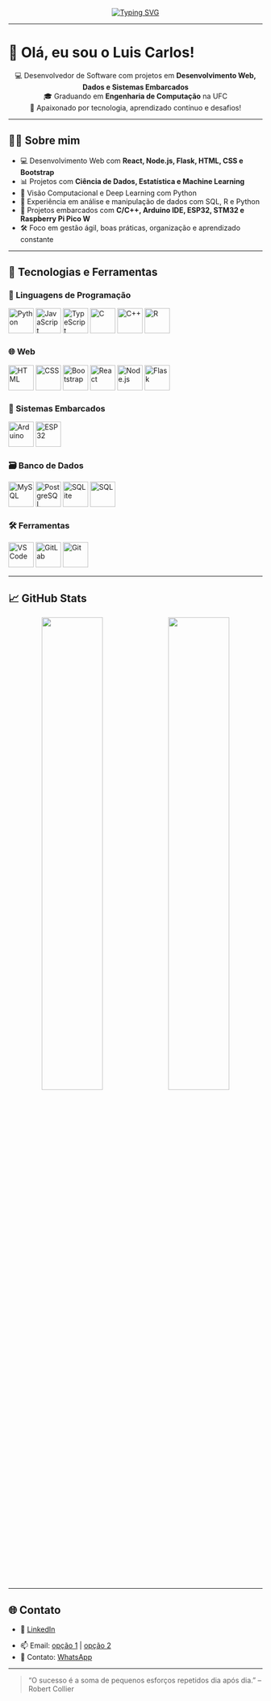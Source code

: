 <p align="center">
  <a href="https://github.com/luiscarlos-engcomp">
    <img src="https://readme-typing-svg.herokuapp.com?font=Fira+Code&size=24&pause=1000&color=1ABC9C&vCenter=true&multiline=true&width=700&height=100&lines=Luis+Carlos+%7C+Desenvolvedor+de+Software;Projetos+Web%2C+Dados+e+Embarcados;Engenharia+de+Computa%C3%A7%C3%A3o+%E2%80%94+UFC" alt="Typing SVG"/>
  </a>
</p>


---

<h1 align="left">👋 Olá, eu sou o Luis Carlos!</h1>

<p align="center">
  💻 Desenvolvedor de Software com projetos em <strong>Desenvolvimento Web, Dados e Sistemas Embarcados</strong> <br/>
  🎓 Graduando em <strong>Engenharia de Computação</strong> na UFC <br/>
  🌱 Apaixonado por tecnologia, aprendizado contínuo e desafios!
</p>

---

## 👨‍💻 Sobre mim

- 💻 Desenvolvimento Web com <strong>React, Node.js, Flask, HTML, CSS e Bootstrap</strong>
- 📊 Projetos com **Ciência de Dados, Estatística e Machine Learning**
- 🤖 Visão Computacional e Deep Learning com Python
- 🧠 Experiência em análise e manipulação de dados com SQL, R e Python
- 🔧 Projetos embarcados com **C/C++, Arduino IDE, ESP32, STM32 e Raspberry Pi Pico W**
- 🛠️ Foco em gestão ágil, boas práticas, organização e aprendizado constante

---

## 🧠 Tecnologias e Ferramentas

### 🚀 Linguagens de Programação

<p align="left">
  <img src="https://cdn.jsdelivr.net/gh/devicons/devicon/icons/python/python-original.svg" height="50" alt="Python"/>
  <img src="https://cdn.jsdelivr.net/gh/devicons/devicon/icons/javascript/javascript-original.svg" height="50" alt="JavaScript"/>
  <img src="https://cdn.jsdelivr.net/gh/devicons/devicon/icons/typescript/typescript-original.svg" height="50" alt="TypeScript"/>
  <img src="https://cdn.jsdelivr.net/gh/devicons/devicon/icons/c/c-original.svg" height="50" alt="C"/>
  <img src="https://cdn.jsdelivr.net/gh/devicons/devicon/icons/cplusplus/cplusplus-original.svg" height="50" alt="C++"/>
  <img src="https://cdn.jsdelivr.net/gh/devicons/devicon/icons/r/r-original.svg" height="50" alt="R"/>
</p>

### 🌐 Web

<p align="left">
  <img src="https://cdn.jsdelivr.net/gh/devicons/devicon/icons/html5/html5-original.svg" height="50" alt="HTML"/>
  <img src="https://cdn.jsdelivr.net/gh/devicons/devicon/icons/css3/css3-original.svg" height="50" alt="CSS"/>
  <img src="https://cdn.jsdelivr.net/gh/devicons/devicon/icons/bootstrap/bootstrap-original.svg" height="50" alt="Bootstrap"/>
  <img src="https://cdn.jsdelivr.net/gh/devicons/devicon/icons/react/react-original.svg" height="50" alt="React"/>
  <img src="https://cdn.jsdelivr.net/gh/devicons/devicon/icons/nodejs/nodejs-original.svg" height="50" alt="Node.js"/>
  <img src="https://cdn.jsdelivr.net/gh/devicons/devicon/icons/flask/flask-original.svg" height="50" alt="Flask"/>
</p>

### 🔌 Sistemas Embarcados

<p align="left">
  <img src="https://cdn.jsdelivr.net/gh/devicons/devicon/icons/arduino/arduino-original.svg" height="50" alt="Arduino"/>
  <img src="https://img.icons8.com/fluency/48/microchip.png" height="50" alt="ESP32" />
</p>

### 🗃️ Banco de Dados

<p align="left">
  <img src="https://cdn.jsdelivr.net/gh/devicons/devicon/icons/mysql/mysql-original.svg" height="50" alt="MySQL"/>
  <img src="https://cdn.jsdelivr.net/gh/devicons/devicon/icons/postgresql/postgresql-original.svg" height="50" alt="PostgreSQL"/>
  <img src="https://upload.wikimedia.org/wikipedia/commons/thumb/3/38/SQLite370.svg/1200px-SQLite370.svg.png" height="50" alt="SQLite"/>
  <img src="https://img.icons8.com/color/48/sql.png" height="50" alt="SQL"/>
</p>

### 🛠️ Ferramentas

<p align="left">
  <img src="https://cdn.jsdelivr.net/gh/devicons/devicon/icons/vscode/vscode-original.svg" height="50" alt="VS Code"/>
  <img src="https://img.icons8.com/external-tal-revivo-color-tal-revivo/48/external-gitlab-integration-with-git-repository-hosting-logo-color-tal-revivo.png" height="50" alt="GitLab"/>
  <img src="https://cdn.jsdelivr.net/gh/devicons/devicon/icons/git/git-original.svg" height="50" alt="Git"/>
</p>

---

## 📈 GitHub Stats

<p align="center">
  <img src="https://github-readme-stats.vercel.app/api?username=luiscarlo5&show_icons=true&theme=tokyonight" width="49%" />
  <img src="https://github-readme-streak-stats.herokuapp.com?user=luiscarlo5&theme=tokyonight" width="49%" />
</p>

---

## 🌐 Contato

- 💼 [LinkedIn](www.linkedin.com/in/luis-carlos-eng-comp)
<!-- 💻 [Portfólio](https://seu-portfolio.com) -->
- 📫 Email: [opção 1](lc9680711@email.com) | [opção 2](luiscarlosengcomp@email.com)
- 📱 Contato: [WhatsApp](85988438013)
---

> “O sucesso é a soma de pequenos esforços repetidos dia após dia.” – Robert Collier

